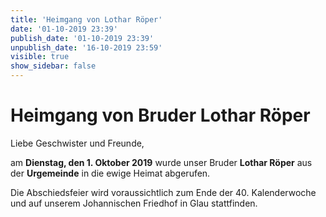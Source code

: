 ```yaml
---
title: 'Heimgang von Lothar Röper'
date: '01-10-2019 23:39'
publish_date: '01-10-2019 23:39'
unpublish_date: '16-10-2019 23:59'
visible: true
show_sidebar: false
---
```


# Heimgang von Bruder Lothar Röper

Liebe Geschwister und Freunde,

am **Dienstag, den 1. Oktober 2019** wurde unser Bruder **Lothar Röper** aus der **Urgemeinde** in die ewige Heimat abgerufen.

Die Abschiedsfeier wird voraussichtlich zum Ende der 40. Kalenderwoche und auf unserem Johannischen Friedhof in Glau stattfinden. 
